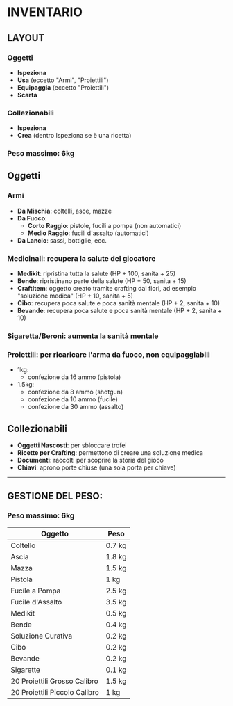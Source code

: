 # INVENTARIO

## LAYOUT
### Oggetti
- **Ispeziona**
- **Usa** (eccetto "Armi", "Proiettili")
- **Equipaggia** (eccetto "Proiettili")
- **Scarta**

### Collezionabili
- **Ispeziona**
- **Crea** (dentro Ispeziona se è una ricetta)

### Peso massimo: 6kg

## Oggetti

### Armi
- **Da Mischia**: coltelli, asce, mazze
- **Da Fuoco**:
    - **Corto Raggio**: pistole, fucili a pompa (non automatici)
    - **Medio Raggio**: fucili d'assalto (automatici)
- **Da Lancio**: sassi, bottiglie, ecc.

### Medicinali: recupera la salute del giocatore
- **Medikit**: ripristina tutta la salute (HP + 100, sanita + 25)
- **Bende**: ripristinano parte della salute (HP + 50, sanita + 15)
- **CraftItem**: oggetto creato tramite crafting dai fiori, ad esempio "soluzione medica" (HP + 10, sanita + 5)   
- **Cibo**: recupera poca salute e poca sanità mentale (HP + 2, sanita + 10)
- **Bevande**: recupera poca salute e poca sanità mentale (HP + 2, sanita + 10)

### Sigaretta/Beroni: aumenta la sanità mentale
### Proiettili: per ricaricare l'arma da fuoco, non equipaggiabili
- 1kg:
    - confezione da 16 ammo (pistola)
- 1.5kg:
    - confezione da 8 ammo (shotgun)
    - confezione da 10 ammo (fucile)
    - confezione da 30 ammo (assalto)

## Collezionabili
- **Oggetti Nascosti**: per sbloccare trofei
- **Ricette per Crafting**: permettono di creare una soluzione medica
- **Documenti**: raccolti per scoprire la storia del gioco
- **Chiavi**: aprono porte chiuse (una sola porta per chiave) 

---

## GESTIONE DEL PESO:
### Peso massimo: 6kg

| Oggetto                        | Peso    |
|-------------------------------|---------|
| Coltello                       | 0.7 kg  |
| Ascia                          | 1.8 kg  |
| Mazza                          | 1.5 kg  |
| Pistola                        | 1 kg    |
| Fucile a Pompa                | 2.5 kg  |
| Fucile d'Assalto              | 3.5 kg  |
| Medikit                        | 0.5 kg  |
| Bende                          | 0.4 kg  |
| Soluzione Curativa             | 0.2 kg  |
| Cibo                           | 0.2 kg  |
| Bevande                        | 0.2 kg  |
| Sigarette                      | 0.1 kg  |
| 20 Proiettili Grosso Calibro  | 1.5 kg  |
| 20 Proiettili Piccolo Calibro | 1 kg    |
